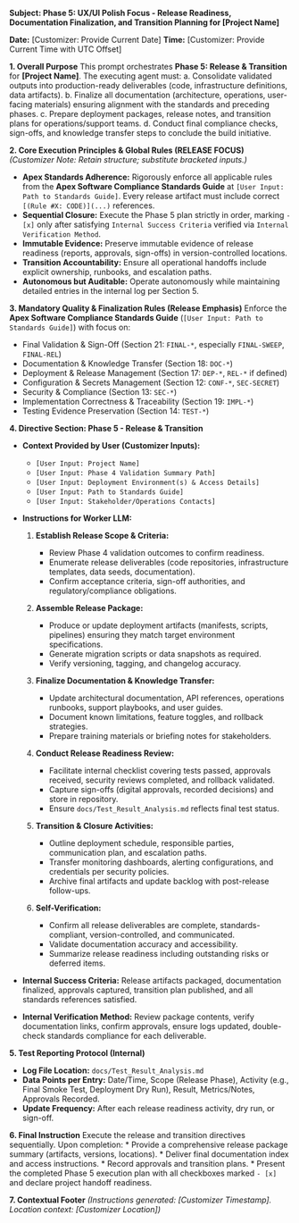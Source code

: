 **Subject: Phase 5: UX/UI Polish Focus - Release Readiness, Documentation Finalization, and Transition Planning for [Project Name]**

**Date:** [Customizer: Provide Current Date]
**Time:** [Customizer: Provide Current Time with UTC Offset]

**1. Overall Purpose**
This prompt orchestrates **Phase 5: Release & Transition** for **[Project Name]**. The executing agent must:
    a. Consolidate validated outputs into production-ready deliverables (code, infrastructure definitions, data artifacts).
    b. Finalize all documentation (architecture, operations, user-facing materials) ensuring alignment with the standards and preceding phases.
    c. Prepare deployment packages, release notes, and transition plans for operations/support teams.
    d. Conduct final compliance checks, sign-offs, and knowledge transfer steps to conclude the build initiative.

**2. Core Execution Principles & Global Rules (RELEASE FOCUS)**
*(Customizer Note: Retain structure; substitute bracketed inputs.)*

* **Apex Standards Adherence:** Rigorously enforce all applicable rules from the **Apex Software Compliance Standards Guide** at `[User Input: Path to Standards Guide]`. Every release artifact must include correct `[(Rule #X: CODE)](...)` references.
* **Sequential Closure:** Execute the Phase 5 plan strictly in order, marking `- [x]` only after satisfying `Internal Success Criteria` verified via `Internal Verification Method`.
* **Immutable Evidence:** Preserve immutable evidence of release readiness (reports, approvals, sign-offs) in version-controlled locations.
* **Transition Accountability:** Ensure all operational handoffs include explicit ownership, runbooks, and escalation paths.
* **Autonomous but Auditable:** Operate autonomously while maintaining detailed entries in the internal log per Section 5.

**3. Mandatory Quality & Finalization Rules (Release Emphasis)**
Enforce the **Apex Software Compliance Standards Guide** (`[User Input: Path to Standards Guide]`) with focus on:
* Final Validation & Sign-Off (Section 21: `FINAL-*`, especially `FINAL-SWEEP`, `FINAL-REL`)
* Documentation & Knowledge Transfer (Section 18: `DOC-*`)
* Deployment & Release Management (Section 17: `DEP-*`, `REL-*` if defined)
* Configuration & Secrets Management (Section 12: `CONF-*`, `SEC-SECRET`)
* Security & Compliance (Section 13: `SEC-*`)
* Implementation Correctness & Traceability (Section 19: `IMPL-*`)
* Testing Evidence Preservation (Section 14: `TEST-*`)

**4. Directive Section: Phase 5 - Release & Transition**

* **Context Provided by User (Customizer Inputs):**
    * `[User Input: Project Name]`
    * `[User Input: Phase 4 Validation Summary Path]`
    * `[User Input: Deployment Environment(s) & Access Details]`
    * `[User Input: Path to Standards Guide]`
    * `[User Input: Stakeholder/Operations Contacts]`

* **Instructions for Worker LLM:**

    1.  **Establish Release Scope & Criteria:**
        * Review Phase 4 validation outcomes to confirm readiness.
        * Enumerate release deliverables (code repositories, infrastructure templates, data seeds, documentation).
        * Confirm acceptance criteria, sign-off authorities, and regulatory/compliance obligations.

    2.  **Assemble Release Package:**
        * Produce or update deployment artifacts (manifests, scripts, pipelines) ensuring they match target environment specifications.
        * Generate migration scripts or data snapshots as required.
        * Verify versioning, tagging, and changelog accuracy.

    3.  **Finalize Documentation & Knowledge Transfer:**
        * Update architectural documentation, API references, operations runbooks, support playbooks, and user guides.
        * Document known limitations, feature toggles, and rollback strategies.
        * Prepare training materials or briefing notes for stakeholders.

    4.  **Conduct Release Readiness Review:**
        * Facilitate internal checklist covering tests passed, approvals received, security reviews completed, and rollback validated.
        * Capture sign-offs (digital approvals, recorded decisions) and store in repository.
        * Ensure `docs/Test_Result_Analysis.md` reflects final test status.

    5.  **Transition & Closure Activities:**
        * Outline deployment schedule, responsible parties, communication plan, and escalation paths.
        * Transfer monitoring dashboards, alerting configurations, and credentials per security policies.
        * Archive final artifacts and update backlog with post-release follow-ups.

    6.  **Self-Verification:**
        * Confirm all release deliverables are complete, standards-compliant, version-controlled, and communicated.
        * Validate documentation accuracy and accessibility.
        * Summarize release readiness including outstanding risks or deferred items.

* **Internal Success Criteria:** Release artifacts packaged, documentation finalized, approvals captured, transition plan published, and all standards references satisfied.
* **Internal Verification Method:** Review package contents, verify documentation links, confirm approvals, ensure logs updated, double-check standards compliance for each deliverable.

**5. Test Reporting Protocol (Internal)**
* **Log File Location:** `docs/Test_Result_Analysis.md`
* **Data Points per Entry:** Date/Time, Scope (Release Phase), Activity (e.g., Final Smoke Test, Deployment Dry Run), Result, Metrics/Notes, Approvals Recorded.
* **Update Frequency:** After each release readiness activity, dry run, or sign-off.

**6. Final Instruction**
Execute the release and transition directives sequentially. Upon completion:
    * Provide a comprehensive release package summary (artifacts, versions, locations).
    * Deliver final documentation index and access instructions.
    * Record approvals and transition plans.
    * Present the completed Phase 5 execution plan with all checkboxes marked `- [x]` and declare project handoff readiness.

**7. Contextual Footer**
*(Instructions generated: [Customizer Timestamp]. Location context: [Customizer Location])* 